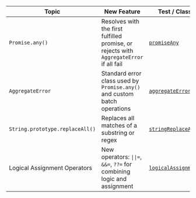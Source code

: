 | Topic                           | New Feature                                                                             | Test / Class Example                                                   |
|---------------------------------|-----------------------------------------------------------------------------------------|------------------------------------------------------------------------|
| `Promise.any()`                 | Resolves with the first fulfilled promise, or rejects with `AggregateError` if all fail | [`promiseAny`](features/promiseAny.js)                                 |
| `AggregateError`                | Standard error class used by `Promise.any()` and custom batch operations                | [`aggregateError`](features/aggregateError.js)                         |
| `String.prototype.replaceAll()` | Replaces all matches of a substring or regex                                            | [`stringReplaceAll`](features/stringReplaceAll.js)                     |
| Logical Assignment Operators    | New operators: `\|\|=`, `&&=`, `??=` for combining logic and assignment                 | [`logicalAssignmentOperators`](features/logicalAssignmentOperators.js) |

